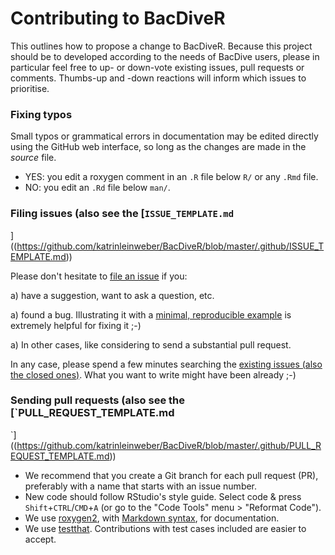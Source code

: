 # Contributing to BacDiveR

This outlines how to propose a change to BacDiveR. Because this project should 
be to developed according to the needs of BacDive users, please in particular 
feel free to up- or down-vote existing issues, pull requests or comments. 
Thumbs-up and -down reactions will inform which issues to prioritise.


### Fixing typos

Small typos or grammatical errors in documentation may be edited directly using
the GitHub web interface, so long as the changes are made in the _source_ file.

*  YES: you edit a roxygen comment in an `.R` file below `R/` or any `.Rmd` file.
*  NO: you edit an `.Rd` file below `man/`.


### Filing issues (also see the [`ISSUE_TEMPLATE.md`
]((https://github.com/katrinleinweber/BacDiveR/blob/master/.github/ISSUE_TEMPLATE.md))

Please don't hesitate to [file an issue][issues] if you:

a) have a suggestion, want to ask a question, etc.  

a) found a bug. Illustrating it with a [minimal, reproducible example][reprex] 
is extremely helpful for fixing it ;-) 

a) In other cases, like considering to send a substantial pull request.

In any case, please spend a few minutes searching the [existing issues (also the
closed ones)][issues]. What you want to write might have been already ;-)

[issues]: https://github.com/katrinleinweber/BacDiveR/issues/
[reprex]: https://www.tidyverse.org/help/#reprex


### Sending pull requests (also see the [`PULL_REQUEST_TEMPLATE.md
`]((https://github.com/katrinleinweber/BacDiveR/blob/master/.github/PULL_REQUEST_TEMPLATE.md))

*  We recommend that you create a Git branch for each pull request (PR), preferably with a name that starts with an issue number.
*  New code should follow RStudio's style guide. Select code & press `Shift`+`CTRL`/`CMD`+`A` (or go to the "Code Tools" menu > "Reformat Code").
*  We use [roxygen2](https://cran.r-project.org/package=roxygen2), with
[Markdown syntax](https://cran.r-project.org/web/packages/roxygen2/vignettes/markdown.html), 
for documentation.  
*  We use [testthat](https://cran.r-project.org/package=testthat). Contributions
with test cases included are easier to accept.  
